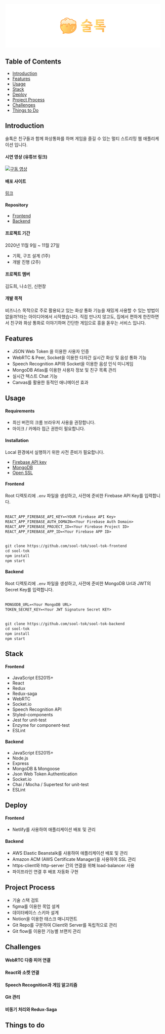 ![sool-tok](/readmeAssets/logo.jpg)

## Table of Contents

- [Introduction](#Introduction)
- [Features](#Features)
- [Usage](#Usage)
- [Stack](#Stack)
- [Deploy](#Deploy)
- [Project Process](#Project-Process)
- [Challenges](#Challenges)
- [Things to Do](#Things-to-Do)

## Introduction

술톡은 친구들과 함께 화상통화를 하며 게임을 즐길 수 있는 멀티 스트리밍 웹 애플리케이션 입니다.

#### 시연 영상 (유튜브 링크)

[![구동 영상](/readmeAssets/sool-tok-gif.gif)](https://youtu.be/FXCxWlxejZ0)

#### 배포 사이트

[링크](https://www.sool-tok.live)

#### Repository

- [Frontend](https://github.com/sool-tok/sool-tok-frontend)
- [Backend](https://github.com/sool-tok/sool-tok-backend)

#### 프로젝트 기간

2020년 11월 9일 ~ 11월 27일

- 기획, 구조 설계 (1주)
- 개발 진행 (2주)

#### 프로젝트 멤버

김도희, 나소인, 신현창

#### 개발 목적

비즈니스 목적으로 주로 활용되고 있는 화상 통화 기능을 재밌게 사용할 수 있는 방법이 없을까?라는 아이디어에서 시작했습니다. 직접 만나지 않고도, 집에서 편하게 한잔하면서 친구와 화상 통화로 이야기하며 간단한 게임으로 흥을 돋우는 서비스 입니다.

## Features

- JSON Web Token 을 이용한 사용자 인증
- WebRTC & Peer, Socket을 이용한 다자간 실시간 화상 및 음성 통화 기능
- Speech Recognition API와 Socket을 이용한 음성 인식 미니게임
- MongoDB Atlas를 이용한 사용자 정보 및 친구 목록 관리
- 실시간 텍스트 Chat 기능
- Canvas를 활용한 동적인 애니메이션 효과

## Usage

#### Requirements

- 최신 버전의 크롬 브라우저 사용을 권장합니다.
- 마이크 / 카메라 접근 권한이 필요합니다.

#### Installation

Local 환경에서 실행하기 위한 사전 준비가 필요합니다.

- [Firebase API key](https://firebase.google.com/?hl=ko)
- [MongoDB](https://www.mongodb.com/)
- [Open SSL](https://www.ibm.com/support/knowledgecenter/SSMNED_5.0.0/com.ibm.apic.cmc.doc/task_apionprem_gernerate_self_signed_openSSL.html)

#### Frontend

Root 디렉토리에 `.env` 파일을 생성하고, 사전에 준비한 Firebase API Key를 입력합니다.

```

REACT_APP_FIREBASE_API_KEY=<YOUR Firebase API Key>
REACT_APP_FIREBASE_AUTH_DOMAIN=<Your Firebase Auth Domain>
REACT_APP_FIREBASE_PROJECT_ID=<Your Firebase Project ID>
REACT_APP_FIREBASE_APP_ID=<Your Firebase APP ID>

```

```

git clone https://github.com/sool-tok/sool-tok-frontend
cd sool-tok
npm install
npm start

```

#### Backend

Root 디렉토리에 `.env` 파일을 생성하고, 사전에 준비한 MongoDB Url과 JWT의 Secret Key를 입력합니다.

```

MONGODB_URL=<Your MongoDB URL>
TOKEN_SECRET_KEY=<Your JWT Signature Secret KEY>

```

```

git clone https://github.com/sool-tok/sool-tok-backend
cd sool-tok
npm install
npm start

```


## Stack

#### Frontend

- JavaScript ES2015+
- React
- Redux
- Redux-saga
- WebRTC
- Socket.io
- Speech Recognition API
- Styled-components
- Jest for unit-test
- Enzyme for component-test
- ESLint

#### Backend

- JavaScript ES2015+
- Node.js
- Express
- MongoDB & Mongoose
- Json Web Token Authentication
- Socket.io
- Chai / Mocha / Supertest for unit-test
- ESLint

## Deploy

#### Frontend

- Netlify를 사용하여 애플리케이션 배포 및 관리

#### Backend

- AWS Elastic Beanstalk를 사용하여 애플리케이션 배포 및 관리
- Amazon ACM (AWS Certificate Manager)을 사용하여 SSL 관리
- https-client와 http-server 간의 연결을 위해 load-balancer 사용
- 파이프라인 연결 후 배포 자동화 구현

## Project Process

- 기술 스택 검토
- figma를 이용한 목업 설계
- 데이터베이스 스키마 설계
- Notion을 이용한 태스크 매니지먼트
- Git Repo를 구분하여 Client와 Server를 독립적으로 관리
- Git flow를 이용한 기능별 브랜치 관리

## Challenges

#### WebRTC 다중 피어 연결

#### React와 소켓 연결

#### Speech Recognition과 게임 알고리즘

#### Git 관리

#### 비동기 처리와 Redux-Saga

## Things to do
